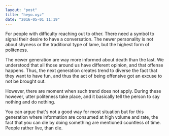 ```yaml
---
layout: "post"
title: "heyo.xyz"
date: "2016-05-01 11:19"
---
```


For people with difficulty reaching out to other. There need a  symbol to signal their desire to have a conversation. The newer personality is not about shyness or the traditional type of lame, but the highest form of politeness.

The newer generation are way more informed about death than the last. We understood that all those around us have different opinion, and that offense happens. Thus, the next generation creates trend to diverse the fact that they want to have fun, and thus the act of being offensive got an excuse to not be brought out.

However, there are moment when such trend does not apply. During these however, utter politeness take place, and it basically tell the person to say nothing and do nothing.

You can argue that's not a good way for most situation but for this generation where information are consumed at high volume and rate, the fact that you can die by doing something are mentioned countless of time. People rather live, than die.

